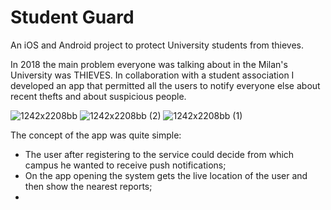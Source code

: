 # Student Guard
An iOS and Android project to protect University students from thieves. 

In 2018 the main problem everyone was talking about in the Milan's University was THIEVES. 
In collaboration with a student association I developed an app that permitted all the users to notify everyone else about recent thefts and about suspicious people. 

![1242x2208bb](https://user-images.githubusercontent.com/1354168/155500376-aba56ec0-e93d-4ddd-8ac5-2e9d2a642bd1.png)
![1242x2208bb (2)](https://user-images.githubusercontent.com/1354168/155500369-bde15135-1bd6-43af-bb2b-9dcff0af6a93.png)
![1242x2208bb (1)](https://user-images.githubusercontent.com/1354168/155500379-b3ceeb6b-c912-4cd1-8bfb-faf176b356f1.png)

The concept of the app was quite simple: 

   - The user after registering to the service could decide from which campus he wanted to receive push notifications;
   - On the app opening the system gets the live location of the user and then show the nearest reports;
   - 
